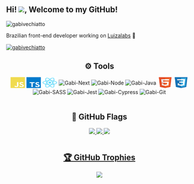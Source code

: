 ## Hi! <img src="https://media.giphy.com/media/hvRJCLFzcasrR4ia7z/giphy.gif" width="25px">, Welcome to my GitHub!

<p align="left"> <img src="https://komarev.com/ghpvc/?username=gabivechiatto&label=Profile%20views&color=0e75b6&style=flat" alt="gabivechiatto" />
  
Brazilian front-end developer working on [Luizalabs](https://medium.com/luizalabs) 💙

<p><a href="https://www.linkedin.com/in/gvechiatto/" target="_blank"><img align="center" src="https://www.vectorlogo.zone/logos/linkedin/linkedin-ar21.svg" alt="gabivechiatto"/></a></p>
  

<div style="display: inline_block" align="center">
  <h2>⚙️ Tools</h2>
  <img align="center" alt="Gabi-Js" title="Javascript" height="30" width="40" src="https://raw.githubusercontent.com/devicons/devicon/master/icons/javascript/javascript-plain.svg">
  <img align="center" alt="Gabi-Ts" title="Typescript" height="30" width="40" src="https://raw.githubusercontent.com/devicons/devicon/master/icons/typescript/typescript-plain.svg">
  <img align="center" alt="Gabi-React" title="React" height="30" width="40" src="https://raw.githubusercontent.com/devicons/devicon/master/icons/react/react-original.svg">
  <img align="center" alt="Gabi-Next" title="Next" width="30" height="30" src="https://cdn.worldvectorlogo.com/logos/nextjs-3.svg">
  <img align="center" alt="Gabi-Node" title="Node" width="30" height="30" src="https://www.vectorlogo.zone/logos/nodejs/nodejs-icon.svg">
  <img align="center" alt="Gabi-Java" title="Java" width="30" height="30" src="https://www.vectorlogo.zone/logos/java/java-icon.svg">
  <img align="center" alt="Gabi-HTML" title="HTML" height="30" width="40" src="https://raw.githubusercontent.com/devicons/devicon/master/icons/html5/html5-original.svg">
  <img align="center" alt="Gabi-CSS" title="CSS" height="30" width="40" src="https://raw.githubusercontent.com/devicons/devicon/master/icons/css3/css3-original.svg"> 
  <img align="center" alt="Gabi-SASS" title="SASS" width="30" height="30" src="https://www.vectorlogo.zone/logos/sass-lang/sass-lang-icon.svg">
  <img align="center" alt="Gabi-Jest" title="Jest" width="30" height="30" src="https://www.vectorlogo.zone/logos/jestjsio/jestjsio-icon.svg">
  <img align="center" alt="Gabi-Cypress" title="Cypress" width="30" height="30" src="https://raw.githubusercontent.com/get-icon/geticon/fc0f660daee147afb4a56c64e12bde6486b73e39/icons/cypress.svg">
  <img align="center" alt="Gabi-Git" title="Git" width="30" height="30" src="https://www.vectorlogo.zone/logos/git-scm/git-scm-icon.svg">
</div>


<div align="center"></br>  
  <h2>🚩 GitHub Flags</h2>
  <a href="https://github.com/gabivechiatto">
  <img height="150em" src="https://github-readme-stats.vercel.app/api?username=gabivechiatto&show_icons=true&theme=dracula&include_all_commits=true&count_private=true"/>
  <img height="150em" src="https://github-readme-stats.vercel.app/api/top-langs/?username=gabivechiatto&layout=compact&langs_count=16&theme=dracula"/>    
  <img height="150em" src="https://github-readme-streak-stats.herokuapp.com/?user=gabivechiatto&theme=dracula">
</div>
  

<div align="center"></br>  
  <h2>🏆 GitHub Trophies</h2>
  <img src="https://github-profile-trophy.vercel.app/?username=gabivechiatto&theme=dracula&column=7" 
</div>
